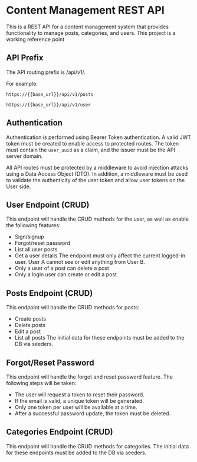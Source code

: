 # Content Management REST API
This is a REST API for a content management system that provides functionality to manage posts, categories, and users. This project is a working reference point

## API Prefix
The API routing prefix is /api/v1/.

For example:
```
https://{{base_url}}/api/v1/posts
```
```
https://{{base_url}}/api/v1/user
```

## Authentication
Authentication is performed using Bearer Token authentication. A valid JWT token must be created to enable access to protected routes. The token must contain the `user_uuid` as a claim, and the issuer must be the API server domain.

All API routes must be protected by a middleware to avoid injection attacks using a Data Access Object (DTO). In addition, a middleware must be used to validate the authenticity of the user token and allow user tokens on the User side.

## User Endpoint (CRUD)
This endpoint will handle the CRUD methods for the user, as well as enable the following features:

- Sign/signup
- Forgot/reset password
- List all user posts
- Get a user details
The endpoint must only affect the current logged-in user. User A cannot see or edit anything from User B.
- Only a user of a post can delete a post
- Only a login user can create or edit a post

## Posts Endpoint (CRUD)
This endpoint will handle the CRUD methods for posts:
- Create posts
- Delete posts
- Edit a post
- List all posts 
The initial data for these endpoints must be added to the DB via seeders.

## Forgot/Reset Password
This endpoint will handle the forgot and reset password feature. The following steps will be taken:

- The user will request a token to reset their password.
- If the email is valid, a unique token will be generated.
- Only one token per user will be available at a time.
- After a successful password update, the token must be deleted.

## Categories Endpoint (CRUD)
This endpoint will handle the CRUD methods for categories. The initial data for these endpoints must be added to the DB via seeders.